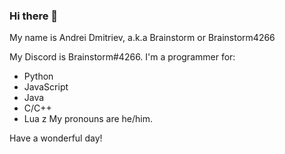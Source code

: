 ### Hi there 👋
My name is Andrei Dmitriev, a.k.a Brainstorm or Brainstorm4266

My Discord is Brainstorm#4266.
I'm a programmer for:
- Python
- JavaScript
- Java
- C/C++
- Lua
z
My pronouns are he/him.

Have a wonderful day!
